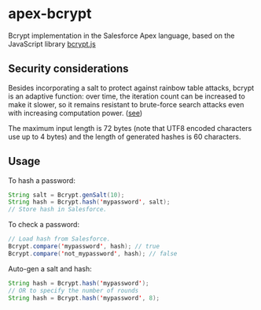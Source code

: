 # apex-bcrypt

Bcrypt implementation in the Salesforce Apex language, based on the JavaScript library [bcrypt.js](https://github.com/dcodeIO/bcrypt.js)

## Security considerations

Besides incorporating a salt to protect against rainbow table attacks, bcrypt is an adaptive function: over time, the
iteration count can be increased to make it slower, so it remains resistant to brute-force search attacks even with
increasing computation power. ([see](http://en.wikipedia.org/wiki/Bcrypt))

The maximum input length is 72 bytes (note that UTF8 encoded characters use up to 4 bytes) and the length of generated
hashes is 60 characters.

## Usage

To hash a password:

```java
String salt = Bcrypt.genSalt(10);
String hash = Bcrypt.hash('mypassword', salt);
// Store hash in Salesforce.
```

To check a password:

```java
// Load hash from Salesforce.
Bcrypt.compare('mypassword', hash); // true
Bcrypt.compare('not_mypassword', hash); // false
```

Auto-gen a salt and hash:

```java
String hash = Bcrypt.hash('mypassword');
// OR to specify the number of rounds
String hash = Bcrypt.hash('mypassword', 8);
```
